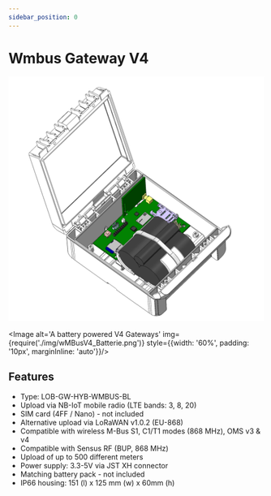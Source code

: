 ```yaml
---
sidebar_position: 0
---
```


# Wmbus Gateway V4


![Ein Bild](img/GW_V4.png)

<Image alt='A battery powered V4 Gateways'
img={require('./img/wMBusV4_Batterie.png')}
style={{width: '60%', padding: '10px', marginInline: 'auto'}}/>

## Features
- Type: LOB-GW-HYB-WMBUS-BL
- Upload via NB-IoT mobile radio (LTE bands: 3, 8, 20)
- SIM card (4FF / Nano) - not included
- Alternative upload via LoRaWAN v1.0.2 (EU-868)
- Compatible with wireless M-Bus S1, C1/T1 modes (868 MHz), OMS v3 & v4
- Compatible with Sensus RF (BUP, 868 MHz)
- Upload of up to 500 different meters
- Power supply: 3.3-5V via JST XH connector
- Matching battery pack - not included
- IP66 housing: 151 (l) x 125 mm (w) x 60mm (h)
